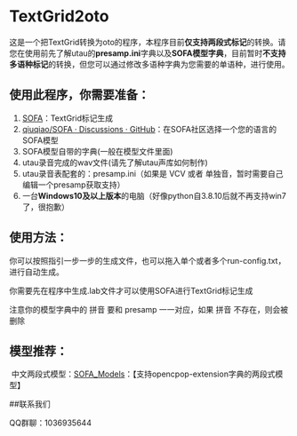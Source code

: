 # **TextGrid2oto**

这是一个把TextGrid转换为oto的程序，本程序目前**仅支持两段式标记**的转换。请您在使用前先了解utau的**presamp.ini**字典以及**SOFA模型字典**，目前暂时**不支持多语种标记**的转换，但您可以通过修改多语种字典为您需要的单语种，进行使用。

## 使用此程序，你需要准备：

1. [SOFA](https://github.com/qiuqiao/SOFA)：TextGrid标记生成
2. [qiuqiao/SOFA · Discussions · GitHub](https://github.com/qiuqiao/SOFA/discussions)：在SOFA社区选择一个您的语言的SOFA模型
3. SOFA模型自带的字典(一般在模型文件里面)
4. utau录音完成的wav文件(请先了解utau声库如何制作)
5. utau录音表配套的：presamp.ini（如果是 VCV 或者 单独音，暂时需要自己编辑一个presamp获取支持）
6. 一台**Windows10及以上版本**的电脑（好像python自3.8.10后就不再支持win7了，很抱歉）

## 使用方法：

你可以按照指引一步一步的生成文件，也可以拖入单个或者多个run-config.txt，进行自动生成。

你需要先在程序中生成.lab文件才可以使用SOFA进行TextGrid标记生成

注意你的模型字典中的 拼音 要和 presamp 一一对应，如果 拼音 不存在，则会被删除

## 模型推荐：

​		中文两段式模型：[SOFA_Models](https://github.com/BaiShuoQwQ/SOFA_Models)：【支持opencpop-extension字典的两段式模型】

##联系我们

QQ群聊：1036935644



